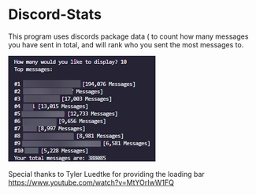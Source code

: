 # Discord-Stats

This program uses discords package data ( to count how many messages you have sent in total, and will rank who you sent the most messages to.

![Alt Text](example.png)


Special thanks to Tyler Luedtke for providing the loading bar
https://www.youtube.com/watch?v=MtYOrIwW1FQ

